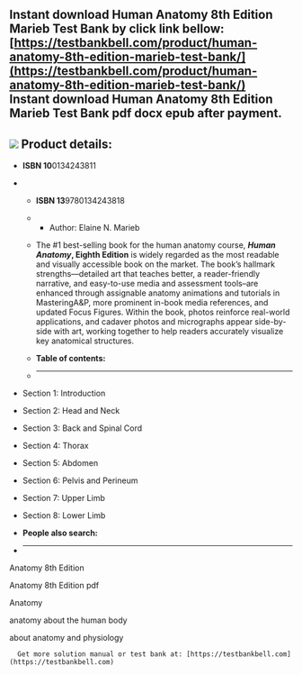 Instant download **Human Anatomy 8th Edition Marieb Test Bank** by click link bellow:  
[https://testbankbell.com/product/human-anatomy-8th-edition-marieb-test-bank/](https://testbankbell.com/product/human-anatomy-8th-edition-marieb-test-bank/)  
**Instant download Human Anatomy 8th Edition Marieb Test Bank pdf docx epub after payment.**
--------------------------------------------------------------------------------------------


![](https://testbankbell.com/wp-content/uploads/2023/05/human-anatomy-8th-edition-marieb-test-bank.jpg)
**Product details:**
--------------------


* **ISBN 10**0134243811
* * **ISBN 13**9780134243818
  * * Author: Elaine N. Marieb
   
  * The #1 best-selling book for the human anatomy course, ***Human Anatomy*, Eighth Edition** is widely regarded as the most readable and visually accessible book on the market. The book’s hallmark strengths—detailed art that teaches better, a reader-friendly narrative, and easy-to-use media and assessment tools–are enhanced through assignable anatomy animations and tutorials in MasteringA&P, more prominent in-book media references, and updated Focus Figures. Within the book, photos reinforce real-world applications, and cadaver photos and micrographs appear side-by-side with art, working together to help readers accurately visualize key anatomical structures.
  * **Table of contents:**
  * ----------------------
 
* Section 1: Introduction

* Section 2: Head and Neck

* Section 3: Back and Spinal Cord

* Section 4: Thorax

* Section 5: Abdomen

* Section 6: Pelvis and Perineum

* Section 7: Upper Limb

* Section 8: Lower Limb
* **People also search:**
* -----------------------

Anatomy 8th Edition

Anatomy 8th Edition pdf

Anatomy

anatomy about the human body

about anatomy and physiology






      Get more solution manual or test bank at: [https://testbankbell.com](https://testbankbell.com)
